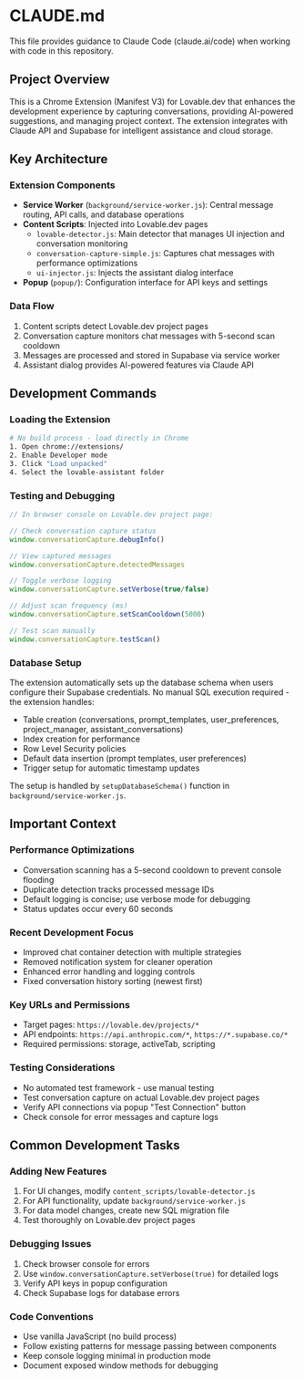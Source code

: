 # CLAUDE.md

This file provides guidance to Claude Code (claude.ai/code) when working with code in this repository.

## Project Overview

This is a Chrome Extension (Manifest V3) for Lovable.dev that enhances the development experience by capturing conversations, providing AI-powered suggestions, and managing project context. The extension integrates with Claude API and Supabase for intelligent assistance and cloud storage.

## Key Architecture

### Extension Components
- **Service Worker** (`background/service-worker.js`): Central message routing, API calls, and database operations
- **Content Scripts**: Injected into Lovable.dev pages
  - `lovable-detector.js`: Main detector that manages UI injection and conversation monitoring
  - `conversation-capture-simple.js`: Captures chat messages with performance optimizations
  - `ui-injector.js`: Injects the assistant dialog interface
- **Popup** (`popup/`): Configuration interface for API keys and settings

### Data Flow
1. Content scripts detect Lovable.dev project pages
2. Conversation capture monitors chat messages with 5-second scan cooldown
3. Messages are processed and stored in Supabase via service worker
4. Assistant dialog provides AI-powered features via Claude API

## Development Commands

### Loading the Extension
```bash
# No build process - load directly in Chrome
1. Open chrome://extensions/
2. Enable Developer mode
3. Click "Load unpacked"
4. Select the lovable-assistant folder
```

### Testing and Debugging
```javascript
// In browser console on Lovable.dev project page:

// Check conversation capture status
window.conversationCapture.debugInfo()

// View captured messages
window.conversationCapture.detectedMessages

// Toggle verbose logging
window.conversationCapture.setVerbose(true/false)

// Adjust scan frequency (ms)
window.conversationCapture.setScanCooldown(5000)

// Test scan manually
window.conversationCapture.testScan()
```

### Database Setup
The extension automatically sets up the database schema when users configure their Supabase credentials. No manual SQL execution required - the extension handles:
- Table creation (conversations, prompt_templates, user_preferences, project_manager, assistant_conversations)
- Index creation for performance
- Row Level Security policies
- Default data insertion (prompt templates, user preferences)
- Trigger setup for automatic timestamp updates

The setup is handled by `setupDatabaseSchema()` function in `background/service-worker.js`.

## Important Context

### Performance Optimizations
- Conversation scanning has a 5-second cooldown to prevent console flooding
- Duplicate detection tracks processed message IDs
- Default logging is concise; use verbose mode for debugging
- Status updates occur every 60 seconds

### Recent Development Focus
- Improved chat container detection with multiple strategies
- Removed notification system for cleaner operation
- Enhanced error handling and logging controls
- Fixed conversation history sorting (newest first)

### Key URLs and Permissions
- Target pages: `https://lovable.dev/projects/*`
- API endpoints: `https://api.anthropic.com/*`, `https://*.supabase.co/*`
- Required permissions: storage, activeTab, scripting

### Testing Considerations
- No automated test framework - use manual testing
- Test conversation capture on actual Lovable.dev project pages
- Verify API connections via popup "Test Connection" button
- Check console for error messages and capture logs

## Common Development Tasks

### Adding New Features
1. For UI changes, modify `content_scripts/lovable-detector.js`
2. For API functionality, update `background/service-worker.js`
3. For data model changes, create new SQL migration file
4. Test thoroughly on Lovable.dev project pages

### Debugging Issues
1. Check browser console for errors
2. Use `window.conversationCapture.setVerbose(true)` for detailed logs
3. Verify API keys in popup configuration
4. Check Supabase logs for database errors

### Code Conventions
- Use vanilla JavaScript (no build process)
- Follow existing patterns for message passing between components
- Keep console logging minimal in production mode
- Document exposed window methods for debugging
